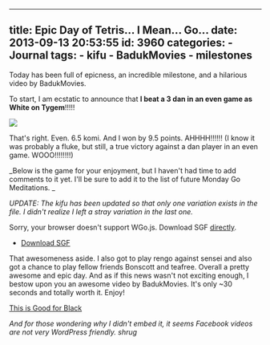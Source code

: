 
---
title: Epic Day of Tetris... I Mean... Go...
date: 2013-09-13 20:53:55
id: 3960
categories:
	- Journal
tags:
	- kifu
	- BadukMovies
	- milestones
---

Today has been full of epicness, an incredible milestone, and a hilarious video by BadukMovies.

To start, I am ecstatic to announce that **I beat a 3 dan in an even game as White on Tygem**!!!!!

![](/images/2013/09/excited-baby.gif)

That's right. Even. 6.5 komi. And I won by 9.5 points. AHHHH!!!!!! (I know it was probably a fluke, but still, a true victory against a dan player in an even game. WOOO!!!!!!!!)

_Below is the game for your enjoyment, but I haven't had time to add comments to it yet. I'll be sure to add it to the list of future Monday Go Meditations. _

_UPDATE: The kifu has been updated so that only one variation exists in the file. I didn't realize I left a stray variation in the last one._

<article>
	<section data-wgo="/kifu/2013/tygem-3d-game.sgf" data-wgo-enablewheel="false" style="width: 100%">
	  <p>Sorry, your browser doesn't support WGo.js. Download SGF <a href="/kifu/2013/tygem-3d-game.sgf">directly</a>.</p>
	</section>
	<div><ul><li><a href="/kifu/2013/tygem-3d-game.sgf">Download SGF</a></li></ul></div>
</article>

That awesomeness aside. I also got to play rengo against sensei and also got a chance to play fellow friends Bonscott and teafree. Overall a pretty awesome and epic day. And as if this news wasn't not exciting enough, I bestow upon you an awesome video by BadukMovies. It's only ~30 seconds and totally worth it. Enjoy!

[This is Good for Black](https://www.facebook.com/video/embed?video_id=10201084852378434)

_And for those wondering why I didn't embed it, it seems Facebook videos are not very WordPress friendly. *shrug*_
